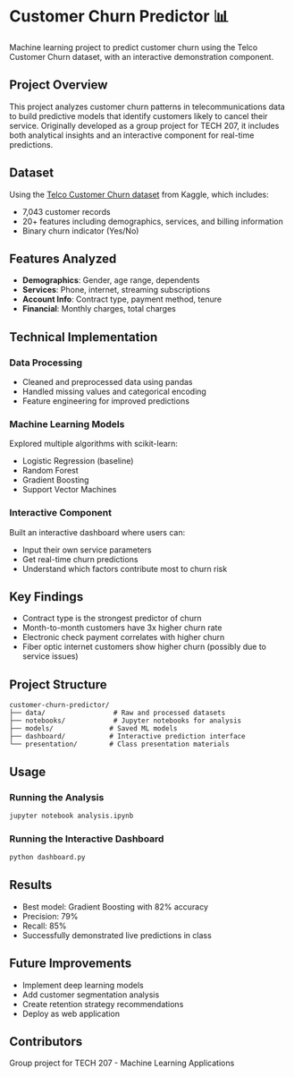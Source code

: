 # Customer Churn Predictor 📊

Machine learning project to predict customer churn using the Telco Customer Churn dataset, with an interactive demonstration component.

## Project Overview

This project analyzes customer churn patterns in telecommunications data to build predictive models that identify customers likely to cancel their service. Originally developed as a group project for TECH 207, it includes both analytical insights and an interactive component for real-time predictions.

## Dataset

Using the [Telco Customer Churn dataset](https://www.kaggle.com/datasets/yeanzc/telco-customer-churn-ibm-dataset) from Kaggle, which includes:
- 7,043 customer records
- 20+ features including demographics, services, and billing information
- Binary churn indicator (Yes/No)

## Features Analyzed

- **Demographics**: Gender, age range, dependents
- **Services**: Phone, internet, streaming subscriptions
- **Account Info**: Contract type, payment method, tenure
- **Financial**: Monthly charges, total charges

## Technical Implementation

### Data Processing
- Cleaned and preprocessed data using pandas
- Handled missing values and categorical encoding
- Feature engineering for improved predictions

### Machine Learning Models
Explored multiple algorithms with scikit-learn:
- Logistic Regression (baseline)
- Random Forest
- Gradient Boosting
- Support Vector Machines

### Interactive Component
Built an interactive dashboard where users can:
- Input their own service parameters
- Get real-time churn predictions
- Understand which factors contribute most to churn risk

## Key Findings

- Contract type is the strongest predictor of churn
- Month-to-month customers have 3x higher churn rate
- Electronic check payment correlates with higher churn
- Fiber optic internet customers show higher churn (possibly due to service issues)

## Project Structure

```
customer-churn-predictor/
├── data/                 # Raw and processed datasets
├── notebooks/            # Jupyter notebooks for analysis
├── models/              # Saved ML models
├── dashboard/           # Interactive prediction interface
└── presentation/        # Class presentation materials
```

## Usage

### Running the Analysis
```bash
jupyter notebook analysis.ipynb
```

### Running the Interactive Dashboard
```bash
python dashboard.py
```

## Results

- Best model: Gradient Boosting with 82% accuracy
- Precision: 79%
- Recall: 85%
- Successfully demonstrated live predictions in class

## Future Improvements

- Implement deep learning models
- Add customer segmentation analysis
- Create retention strategy recommendations
- Deploy as web application

## Contributors

Group project for TECH 207 - Machine Learning Applications
